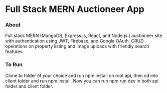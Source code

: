 # Full Stack MERN Auctioneer App

### About

Full stack MERN (MongoDB, Express.js, React, and Node.js.) auctioneer site with authentication using JWT, Firebase, and Google OAuth, CRUD operations on property listing and image uploads with friendly search features.

### To Run

Clone to folder of your choice and run npm install on root api, then cd into
client folder and run npm install. Now you can run npm run dev in both api
folder and client folder.
